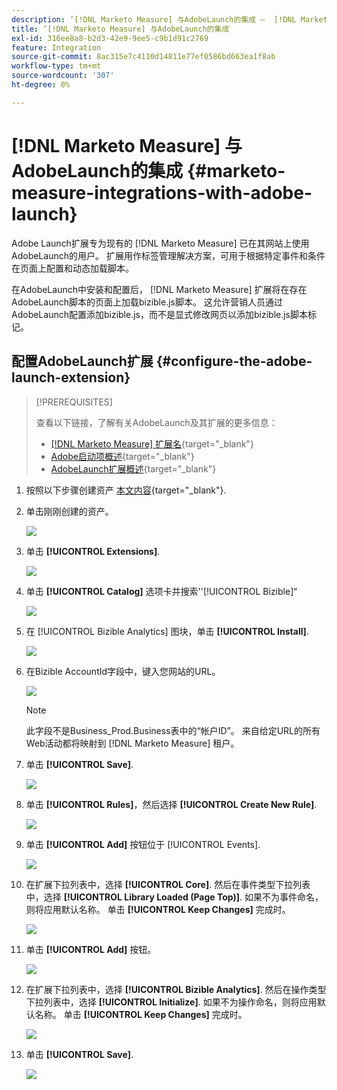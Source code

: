 ```yaml
---
description: ’[!DNL Marketo Measure] 与AdobeLaunch的集成 —  [!DNL Marketo Measure]  — 产品文档'
title: ’[!DNL Marketo Measure] 与AdobeLaunch的集成
exl-id: 316ee8a8-b2d3-42e9-9ee5-c9b1d91c2769
feature: Integration
source-git-commit: 8ac315e7c4110d14811e77ef0586bd663ea1f8ab
workflow-type: tm+mt
source-wordcount: '307'
ht-degree: 0%

---
```


# [!DNL Marketo Measure] 与AdobeLaunch的集成 {#marketo-measure-integrations-with-adobe-launch}

Adobe Launch扩展专为现有的 [!DNL Marketo Measure] 已在其网站上使用AdobeLaunch的用户。 扩展用作标签管理解决方案，可用于根据特定事件和条件在页面上配置和动态加载脚本。

在AdobeLaunch中安装和配置后， [!DNL Marketo Measure] 扩展将在存在AdobeLaunch脚本的页面上加载bizible.js脚本。 这允许营销人员通过AdobeLaunch配置添加bizible.js，而不是显式修改网页以添加bizible.js脚本标记。

## 配置AdobeLaunch扩展 {#configure-the-adobe-launch-extension}

>[!PREREQUISITES]
>
>查看以下链接，了解有关AdobeLaunch及其扩展的更多信息：
>
>* [[!DNL Marketo Measure] 扩展名](https://experienceleague.adobe.com/docs/experience-platform/destinations/catalog/email/bizible.html?lang=en#catalog){target="_blank"}
>* [Adobe启动项概述](https://experienceleague.adobe.com/docs/launch-learn/implementing-in-websites-with-launch/index.html?lang=en#prerequisites){target="_blank"}
>* [AdobeLaunch扩展概述](https://experienceleague.adobe.com/docs/launch/using/extension-dev/overview.html?lang=en#extension-configuration){target="_blank"}

1. 按照以下步骤创建资产 [本文内容](https://experienceleague.adobe.com/docs/platform-learn/implement-in-websites/configure-tags/create-a-property.html?lang=en#go-to-the-data-collection-interface){target="_blank"}.

1. 单击刚刚创建的资产。

   ![](assets/marketo-measure-integrations-with-adobe-launch-1.png)

1. 单击 **[!UICONTROL Extensions]**.

   ![](assets/marketo-measure-integrations-with-adobe-launch-2.png)

1. 单击 **[!UICONTROL Catalog]** 选项卡并搜索&#39;&#39;[!UICONTROL Bizible]“

   ![](assets/marketo-measure-integrations-with-adobe-launch-3.png)

1. 在 [!UICONTROL Bizible Analytics] 图块，单击 **[!UICONTROL Install]**.

   ![](assets/marketo-measure-integrations-with-adobe-launch-4.png)

1. 在Bizible AccountId字段中，键入您网站的URL。

   ![](assets/marketo-measure-integrations-with-adobe-launch-5.png)

   >[!NOTE]
   >
   >此字段不是Business_Prod.Business表中的“帐户ID”。 来自给定URL的所有Web活动都将映射到 [!DNL Marketo Measure] 租户。

1. 单击 **[!UICONTROL Save]**.

   ![](assets/marketo-measure-integrations-with-adobe-launch-6.png)

1. 单击 **[!UICONTROL Rules]**，然后选择 **[!UICONTROL Create New Rule]**.

   ![](assets/marketo-measure-integrations-with-adobe-launch-7.png)

1. 单击 **[!UICONTROL Add]** 按钮位于 [!UICONTROL Events].

   ![](assets/marketo-measure-integrations-with-adobe-launch-8.png)

1. 在扩展下拉列表中，选择 **[!UICONTROL Core]**. 然后在事件类型下拉列表中，选择 **[!UICONTROL Library Loaded (Page Top)]**. 如果不为事件命名，则将应用默认名称。 单击 **[!UICONTROL Keep Changes]** 完成时。

   ![](assets/marketo-measure-integrations-with-adobe-launch-9.png)

1. 单击 **[!UICONTROL Add]** 按钮。

   ![](assets/marketo-measure-integrations-with-adobe-launch-10.png)

1. 在扩展下拉列表中，选择 **[!UICONTROL Bizible Analytics]**. 然后在操作类型下拉列表中，选择 **[!UICONTROL Initialize]**. 如果不为操作命名，则将应用默认名称。 单击 **[!UICONTROL Keep Changes]** 完成时。

   ![](assets/marketo-measure-integrations-with-adobe-launch-11.png)

1. 单击 **[!UICONTROL Save]**.

   ![](assets/marketo-measure-integrations-with-adobe-launch-12.png)
